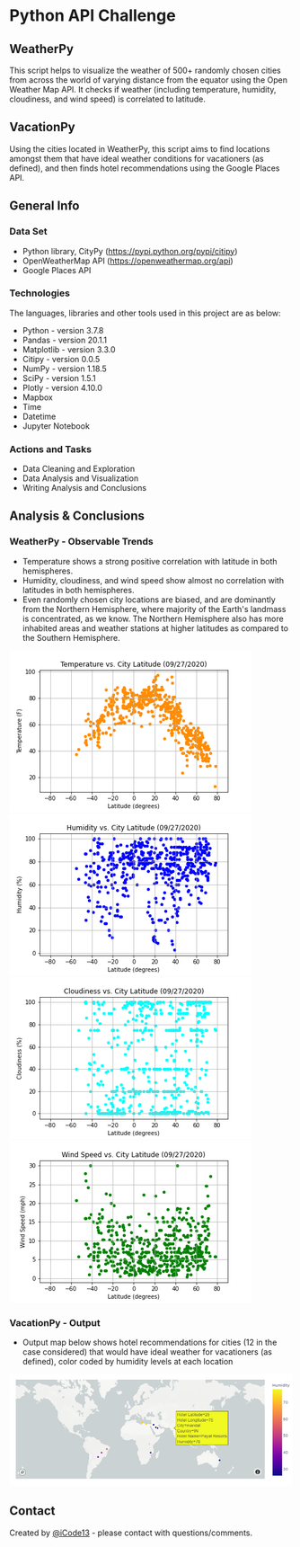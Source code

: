 # Python API Challenge

## WeatherPy
This script helps to visualize the weather of 500+ randomly chosen cities from across the world of varying distance from the equator using the Open Weather Map API. It checks if weather (including temperature, humidity, cloudiness, and wind speed) is correlated to latitude.

## VacationPy
Using the cities located in WeatherPy, this script aims to find locations amongst them that have ideal weather conditions for vacationers (as defined), and then finds hotel recommendations using the Google Places API.

## General Info

### Data Set
* Python library, CityPy (https://pypi.python.org/pypi/citipy)
* OpenWeatherMap API (https://openweathermap.org/api)
* Google Places API
    
### Technologies
The languages, libraries and other tools used in this project are as below:

* Python     - version 3.7.8
* Pandas     - version 20.1.1
* Matplotlib - version 3.3.0
* Citipy     - version 0.0.5
* NumPy      - version 1.18.5
* SciPy      - version 1.5.1
* Plotly     - version 4.10.0
* Mapbox
* Time       
* Datetime
* Jupyter Notebook
    
### Actions and Tasks
* Data Cleaning and Exploration
* Data Analysis and Visualization
* Writing Analysis and Conclusions

## Analysis & Conclusions

### WeatherPy - Observable Trends
* Temperature shows a strong positive correlation with latitude in both hemispheres.
* Humidity, cloudiness, and wind speed show almost no correlation with latitudes in both hemispheres.
* Even randomly chosen city locations are biased, and are dominantly from the Northern Hemisphere, where majority of the Earth's landmass is concentrated, as we know. The Northern Hemisphere also has more inhabited areas and weather stations at higher latitudes as compared to the Southern Hemisphere.

![Temp_Lat](./output_data/Temperature_vs_Latitude.png)
![Humidity_Lat](./output_data/Humidity_vs_Latitude.png)
![Cloud_Lat](./output_data/Cloudiness_vs_Latitude.png)
![Wind_Lat](./output_data/WindSpeed_vs_Latitude.png)

### VacationPy - Output
- Output map below shows hotel recommendations for cities (12 in the case considered) that would have ideal weather for vacationers (as defined), color coded by humidity levels at each location

![VacationPy](./output_data/VacationPy_locations_map.png)
     
## Contact
Created by [@iCode13](https://github.com/iCode13) - please contact with questions/comments.